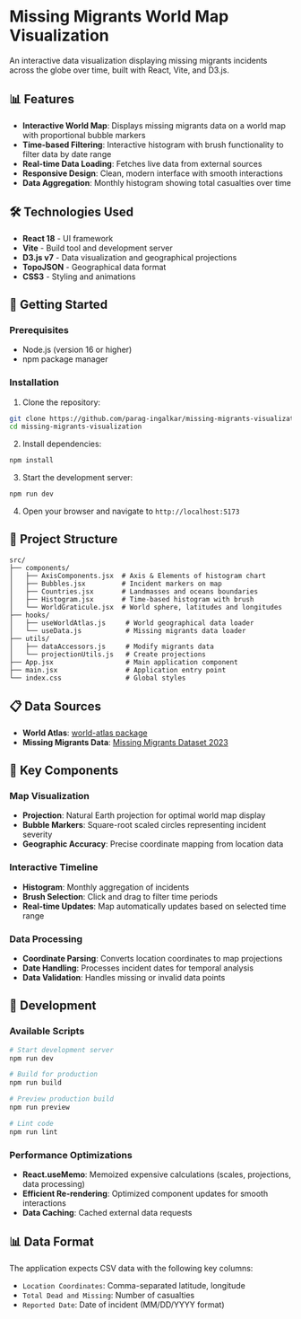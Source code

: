 # Missing Migrants World Map Visualization

An interactive data visualization displaying missing migrants incidents across the globe over time, built with React, Vite, and D3.js.

## 📊 Features

- **Interactive World Map**: Displays missing migrants data on a world map with proportional bubble markers
- **Time-based Filtering**: Interactive histogram with brush functionality to filter data by date range
- **Real-time Data Loading**: Fetches live data from external sources
- **Responsive Design**: Clean, modern interface with smooth interactions
- **Data Aggregation**: Monthly histogram showing total casualties over time

## 🛠️ Technologies Used

- **React 18** - UI framework
- **Vite** - Build tool and development server
- **D3.js v7** - Data visualization and geographical projections
- **TopoJSON** - Geographical data format
- **CSS3** - Styling and animations

## 🚀 Getting Started

### Prerequisites

- Node.js (version 16 or higher)
- npm package manager

### Installation

1. Clone the repository:

```bash
git clone https://github.com/parag-ingalkar/missing-migrants-visualization.git
cd missing-migrants-visualization
```

2. Install dependencies:

```bash
npm install
```

3. Start the development server:

```bash
npm run dev
```

4. Open your browser and navigate to `http://localhost:5173`

## 📁 Project Structure

```
src/
├── components/
│   ├── AxisComponents.jsx  # Axis & Elements of histogram chart
│   ├── Bubbles.jsx         # Incident markers on map
│   ├── Countries.jsx       # Landmasses and oceans boundaries
│   ├── Histogram.jsx       # Time-based histogram with brush
│   └── WorldGraticule.jsx  # World sphere, latitudes and longitudes
├── hooks/
│   ├── useWorldAtlas.js     # World geographical data loader
│   └── useData.js           # Missing migrants data loader
├── utils/
│   ├── dataAccessors.js     # Modify migrants data
│   └── projectionUtils.js   # Create projections
├── App.jsx                  # Main application component
├── main.jsx                 # Application entry point
└── index.css                # Global styles
```

## 📋 Data Sources

- **World Atlas**: [world-atlas package](https://unpkg.com/world-atlas@2.0.2/countries-50m.json)
- **Missing Migrants Data**: [Missing Migrants Dataset 2023](https://gist.githubusercontent.com/kristen149/4d01f7061114ac0131f784abe8b68f4d/raw/e73d8b0277050c10db08719010f0a2ab07911e58/MissingMigrant2023.csv)

## 🎯 Key Components

### Map Visualization

- **Projection**: Natural Earth projection for optimal world map display
- **Bubble Markers**: Square-root scaled circles representing incident severity
- **Geographic Accuracy**: Precise coordinate mapping from location data

### Interactive Timeline

- **Histogram**: Monthly aggregation of incidents
- **Brush Selection**: Click and drag to filter time periods
- **Real-time Updates**: Map automatically updates based on selected time range

### Data Processing

- **Coordinate Parsing**: Converts location coordinates to map projections
- **Date Handling**: Processes incident dates for temporal analysis
- **Data Validation**: Handles missing or invalid data points

## 🔧 Development

### Available Scripts

```bash
# Start development server
npm run dev

# Build for production
npm run build

# Preview production build
npm run preview

# Lint code
npm run lint
```

### Performance Optimizations

- **React.useMemo**: Memoized expensive calculations (scales, projections, data processing)
- **Efficient Re-rendering**: Optimized component updates for smooth interactions
- **Data Caching**: Cached external data requests

## 📊 Data Format

The application expects CSV data with the following key columns:

- `Location Coordinates`: Comma-separated latitude, longitude
- `Total Dead and Missing`: Number of casualties
- `Reported Date`: Date of incident (MM/DD/YYYY format)
